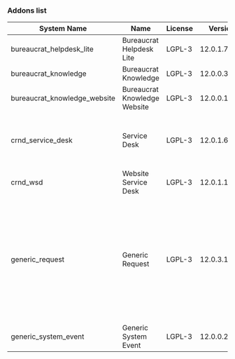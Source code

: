 ### Addons list

| System Name | Name | License | Version | Summary | Price |
|---|---|---|---|---|---|
| bureaucrat_helpdesk_lite | Bureaucrat Helpdesk Lite | LGPL-3 | 12.0.1.7.0 |          Help desk      | 0.0 |
| bureaucrat_knowledge | Bureaucrat Knowledge | LGPL-3 | 12.0.0.33.0 |          Bureaucrat Knowledge      |  |
| bureaucrat_knowledge_website | Bureaucrat Knowledge Website | LGPL-3 | 12.0.0.14.0 |          Bureaucrat Knowledge Website      |  |
| crnd_service_desk | Service Desk | LGPL-3 | 12.0.1.6.0 |          Process addon for the Website Service Desk application.      |  |
| crnd_wsd | Website Service Desk | LGPL-3 | 12.0.1.106.1 | Website UI for Service Desk |  |
| generic_request | Generic Request | LGPL-3 | 12.0.3.11.0 |          Incident management and helpdesk system - logging, recording,         tracking, addressing, handling and archiving         issues that occur in daily routine.      |  |
| generic_system_event | Generic System Event | LGPL-3 | 12.0.0.23.0 |       |  |
